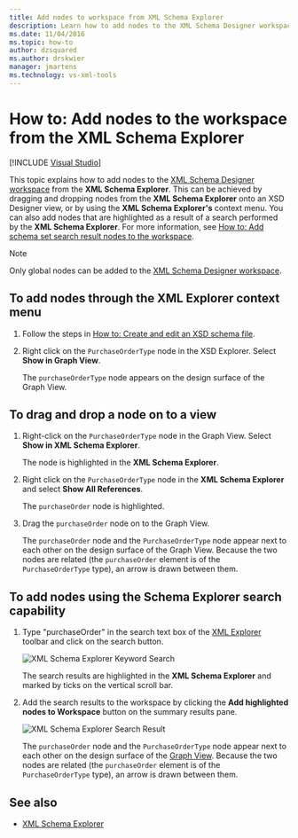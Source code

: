 ```yaml
---
title: Add nodes to workspace from XML Schema Explorer
description: Learn how to add nodes to the XML Schema Designer workspace from the XML Schema Explorer using the context menu or by dragging and dropping nodes onto a view.
ms.date: 11/04/2016
ms.topic: how-to
author: dzsquared
ms.author: drskwier
manager: jmartens
ms.technology: vs-xml-tools
---
```

# How to: Add nodes to the workspace from the XML Schema Explorer

 [!INCLUDE [Visual Studio](~/includes/applies-to-version/vs-windows-only.md)]

This topic explains how to add nodes to the [XML Schema Designer workspace](../xml-tools/xml-schema-designer-workspace.md) from the **XML Schema Explorer**. This can be achieved by dragging and dropping nodes from the **XML Schema Explorer** onto an XSD Designer view, or by using the **XML Schema Explorer's** context menu. You can also add nodes that are highlighted as a result of a search performed by the **XML Schema Explorer**. For more information, see [How to: Add schema set search result nodes to the workspace](../xml-tools/how-to-add-schema-set-search-result-nodes-to-the-workspace.md).

> [!NOTE]
> Only global nodes can be added to the [XML Schema Designer workspace](../xml-tools/xml-schema-designer-workspace.md).

## To add nodes through the XML Explorer context menu

1. Follow the steps in [How to: Create and edit an XSD schema file](../xml-tools/how-to-create-and-edit-an-xsd-schema-file.md).

2. Right click on the `PurchaseOrderType` node in the XSD Explorer. Select **Show in Graph View**.

     The `purchaseOrderType` node appears on the design surface of the Graph View.

## To drag and drop a node on to a view

1. Right-click on the `PurchaseOrderType` node in the Graph View. Select **Show in XML Schema Explorer**.

     The node is highlighted in the **XML Schema Explorer**.

2. Right click on the `PurchaseOrderType` node in the **XML Schema Explorer** and select **Show All References**.

     The `purchaseOrder` node is highlighted.

3. Drag the `purchaseOrder` node on to the Graph View.

     The `purchaseOrder` node and the `PurchaseOrderType` node appear next to each other on the design surface of the Graph View. Because the two nodes are related (the `purchaseOrder` element is of the `PurchaseOrderType` type), an arrow is drawn between them.

## To add nodes using the Schema Explorer search capability

1. Type "purchaseOrder" in the search text box of the [XML Explorer](../xml-tools/xml-schema-explorer.md) toolbar and click on the search button.

     ![XML Schema Explorer Keyword Search](../xml-tools/media/schemaexplorersearch.gif)

     The search results are highlighted in the **XML Schema Explorer** and marked by ticks on the vertical scroll bar.

2. Add the search results to the workspace by clicking the **Add highlighted nodes to Workspace** button on the summary results pane.

     ![XML Schema Explorer Search Result](../xml-tools/media/schemaexplorersearchresult.gif)

     The `purchaseOrder` node and the `PurchaseOrderType` node appear next to each other on the design surface of the [Graph View](../xml-tools/graph-view.md). Because the two nodes are related (the `purchaseOrder` element is of the `PurchaseOrderType` type), an arrow is drawn between them.

## See also

- [XML Schema Explorer](../xml-tools/xml-schema-explorer.md)
